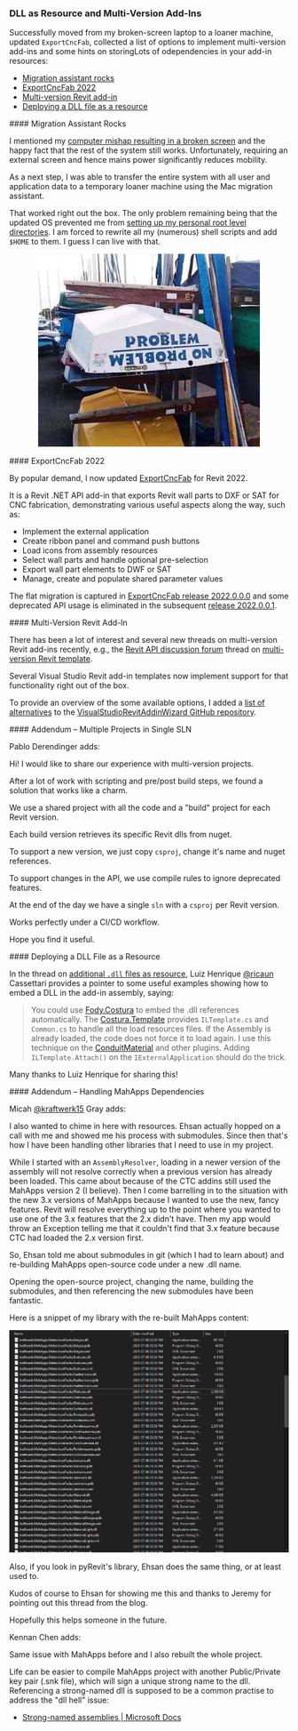 <head>
<meta http-equiv="Content-Type" content="text/html; charset=utf-8">
<link rel="stylesheet" type="text/css" href="bc.css">
<script src="https://cdn.rawgit.com/google/code-prettify/master/loader/run_prettify.js" type="text/javascript"></script>
</head>

<!---

- used migration assistant to move to loaner machine
  /Users/jta/a/doc/revit/tbc/git/a/img/problem_no_problem.jpg

- ExportCncFab updated for Revit 2022 https://github.com/jeremytammik/ExportCncFab/releases/tag/2022.0.0.0
  ExportCncFab eliminated deprecated API usage https://github.com/jeremytammik/ExportCncFab/releases/tag/2022.0.0.1

- lots of interest and many threads on multi-version Revit add-in
  check out wizard alternatives
  https://forums.autodesk.com/t5/revit-api-forum/multi-version-revit-template/m-p/10659412
  https://github.com/jeremytammik/VisualStudioRevitAddinWizard#alternatives
  
- Additional .dll files as resource
  https://forums.autodesk.com/t5/revit-api-forum/additional-dll-files-as-resource/m-p/10653802#M58650
  ricaun in reply to: antonio.hipolito
  @jrothMEIand @antonio.hipolito you could use Fody.Costura to embed the .dll references automatically, the Costura.Template has the ILTemplate.cs and Common.cs to handle all the load resources files, if the Assembly is already loaded the code does not force it to load again.
  @jeremy.tammik I use this technic on the ConduitMaterial and others plugins.
  Adding... ILTemplate.Attach(); on the IExternalApplication should do the trick.

twitter:

add #thebuildingcoder

Working mobile again, lots of options to implement multi-version add-ins and examples showing how to store DLL dependencies in your add-in resources with the #RevitAPI #DynamoBim @AutodeskForge @AutodeskRevit #bim #ForgeDevCon https://autode.sk/multiversion

Lots of options to implement multi-version add-ins and examples showing how to store DLL dependencies in your add-in resources
&ndash; Migration assistant rocks
&ndash; ExportCncFab 2022
&ndash; Multi-version Revit add-in
&ndash; Deploying a DLL file as a resource...

linkedin:

Working mobile again, lots of options to implement multi-version add-ins and examples showing how to store DLL dependencies in your add-in resources with the #RevitAPI

https://autode.sk/multiversion

- Migration assistant rocks
- ExportCncFab 2022
- Multi-version Revit add-in
- Deploying a DLL file as a resource...

#bim #DynamoBim #ForgeDevCon #Revit #API #IFC #SDK #AI #VisualStudio #Autodesk #AEC #adsk

the [Revit API discussion forum](http://forums.autodesk.com/t5/revit-api-forum/bd-p/160) thread

<center>
<img src="img/" alt="" title="" width="600"/>
<p style="font-size: 80%; font-style:italic"></p>
</center>

**Question:** 

**Answer:**

**Response:**  

Many thanks to  for this very helpful explanation!

<pre class="code">
</pre>

-->

### DLL as Resource and Multi-Version Add-Ins

Successfully moved from my broken-screen laptop to a loaner machine, updated `ExportCncFab`, collected a list of options to implement multi-version add-ins and some hints on storingLots of odependencies in your add-in resources:

- [Migration assistant rocks](#2)
- [ExportCncFab 2022](#3)
- [Multi-version Revit add-in](#4)
- [Deploying a DLL file as a resource](#5)

####<a name="2"></a> Migration Assistant Rocks

I mentioned
my [computer mishap resulting in a broken screen](https://thebuildingcoder.typepad.com/blog/2021/10/localised-forge-intros-and-apply-code-changes.html#2) and
the happy fact that the rest of the system still works.
Unfortunately, requiring an external screen and hence mains power significantly reduces mobility.

As a next step, I was able to transfer the entire system with all user and application data to a temporary loaner machine using the Mac migration assistant.

That worked right out the box.
The only problem remaining being that the updated OS prevented me
from [setting up my personal root level directories](https://thebuildingcoder.typepad.com/blog/2021/08/revit-roadmap-api-and-da4r-survey.html#4).
I am forced to rewrite all my (numerous) shell scripts and add `$HOME` to them.
I guess I can live with that.

<center>
<img src="img/problem_no_problem.jpg" alt="Problem &ndash; no problem" title="Problem &ndash; no problem" width="400"/> <!-- 825 -->
</center>

####<a name="3"></a> ExportCncFab 2022 

By popular demand, I now
updated [ExportCncFab](https://github.com/jeremytammik/ExportCncFab) for Revit 2022.

It is a Revit .NET API add-in that exports Revit wall parts to DXF or SAT for CNC fabrication, demonstrating various useful aspects along the way, such as:

- Implement the external application
- Create ribbon panel and command push buttons
- Load icons from assembly resources
- Select wall parts and handle optional pre-selection
- Export wall part elements to DWF or SAT
- Manage, create and populate shared parameter values

The flat migration is captured
in [ExportCncFab release 2022.0.0.0](https://github.com/jeremytammik/ExportCncFab/releases/tag/2022.0.0.0) and
some deprecated API usage is eliminated in the subsequent
[release 2022.0.0.1](https://github.com/jeremytammik/ExportCncFab/releases/tag/2022.0.0.1).

####<a name="4"></a> Multi-Version Revit Add-In

There has been a lot of interest and several new threads on multi-version Revit add-ins recently, e.g.,
the [Revit API discussion forum](http://forums.autodesk.com/t5/revit-api-forum/bd-p/160) thread
on [multi-version Revit template](https://forums.autodesk.com/t5/revit-api-forum/multi-version-revit-template/m-p/10659412).

Several Visual Studio Revit add-in templates now implement support for that functionality right out of the box.

To provide an overview of the some available options, I added
a [list of alternatives](https://github.com/jeremytammik/VisualStudioRevitAddinWizard#alternatives) to
the [VisualStudioRevitAddinWizard GitHub repository](https://github.com/jeremytammik/VisualStudioRevitAddinWizard).

####<a name="4.2"></a> Addendum &ndash; Multiple Projects in Single SLN

Pablo Derendinger adds:

Hi! I would like to share our experience with multi-version projects.

After a lot of work with scripting and pre/post build steps, we found a solution that works like a charm.
 
We use a shared project with all the code and a "build" project for each Revit version.
 
Each build version retrieves its specific Revit dlls from nuget. 
 
To support a new version, we just copy `csproj`, change it's name and nuget references.
 
To support changes in the API, we use compile rules to ignore deprecated features.
 
At the end of the day we have a single `sln` with a `csproj` per Revit version.

Works perfectly under a CI/CD workflow.
 
Hope you find it useful.

####<a name="5"></a> Deploying a DLL File as a Resource

In the thread
on [additional `.dll` files as resource](https://forums.autodesk.com/t5/revit-api-forum/additional-dll-files-as-resource/m-p/10653802#M58650),
Luiz Henrique [@ricaun](https://forums.autodesk.com/t5/user/viewprofilepage/user-id/4176855) Cassettari provides
a pointer to some useful examples showing how to embed a DLL in the add-in assembly, saying:

> You could
use [Fody.Costura](https://github.com/Fody/Costura) to
embed the .dll references automatically.
The [Costura.Template](https://github.com/Fody/Costura/tree/develop/src/Costura.Template) provides
`ILTemplate.cs` and `Common.cs` to handle all the load resources files.
If the Assembly is already loaded, the code does not force it to load again.
I use this technique on
the [ConduitMaterial](https://apps.autodesk.com/RVT/en/Detail/Index?id=9120027511121592515) and
other plugins.
Adding `ILTemplate.Attach()` on the `IExternalApplication` should do the trick.

Many thanks to Luiz Henrique for sharing this!

####<a name="6"></a> Addendum &ndash; Handling MahApps Dependencies

Micah [@kraftwerk15](https://forums.autodesk.com/t5/user/viewprofilepage/user-id/4045014) Gray adds:

‎I also wanted to chime in here with resources.
Ehsan actually hopped on a call with me and showed me his process with submodules.
Since then that's how I have been handling other libraries that I need to use in my project.

While I started with an `AssemblyResolver`, loading in a newer version of the assembly will not resolve correctly when a previous version has already been loaded.
This came about because of the CTC addins still used the MahApps version 2 (I believe).
Then I come barrelling in to the situation with the new 3.x versions of MahApps because I wanted to use the new, fancy features.
Revit will resolve everything up to the point where you wanted to use one of the 3.x features that the 2.x didn't have.
Then my app would throw an Exception telling me that it couldn't find that 3.x feature because CTC had loaded the 2.x version first.

So, Ehsan told me about submodules in git (which I had to learn about) and re-building MahApps open-source code under a new .dll name.

Opening the open-source project, changing the name, building the submodules, and then referencing the new submodules have been fantastic.

Here is a snippet of my library with the re-built MahApps content:

<center>
<img src="img/assembly_resolver_dependencies.png" alt="MahApps dependencies" title="MahApps dependencies" width="600"/> <!-- 1023 -->
</center>

Also, if you look in pyRevit's library, Ehsan does the same thing, or at least used to.

Kudos of course to Ehsan for showing me this and thanks to Jeremy for pointing out this thread from the blog.

Hopefully this helps someone in the future.

Kennan Chen adds:

Same issue with MahApps before and I also rebuilt the whole project.

Life can be easier to compile MahApps project with another Public/Private key pair (.snk file), which will sign a unique strong name to the dll.
Referencing a strong-named dll is supposed to be a common practise to address the "dll hell" issue:

- [Strong-named assemblies | Microsoft Docs](https://docs.microsoft.com/en-us/dotnet/standard/assembly/strong-named)

